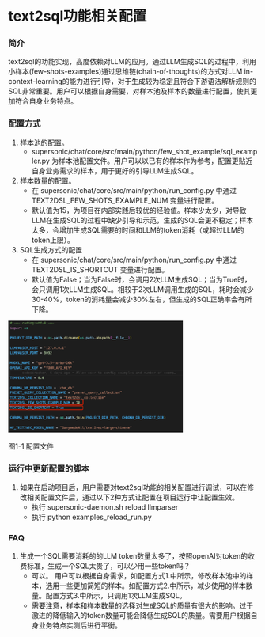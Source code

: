# text2sql功能相关配置

### **简介**
text2sql的功能实现，高度依赖对LLM的应用。通过LLM生成SQL的过程中，利用小样本(few-shots-examples)通过思维链(chain-of-thoughts)的方式对LLM in-context-learning的能力进行引导，对于生成较为稳定且符合下游语法解析规则的SQL非常重要。用户可以根据自身需要，对样本池及样本的数量进行配置，使其更加符合自身业务特点。

### **配置方式**
1. 样本池的配置。
   - supersonic/chat/core/src/main/python/few_shot_example/sql_exampler.py 为样本池配置文件。用户可以以已有的样本作为参考，配置更贴近自身业务需求的样本，用于更好的引导LLM生成SQL。
2. 样本数量的配置。
   - 在 supersonic/chat/core/src/main/python/run_config.py 中通过 TEXT2DSL_FEW_SHOTS_EXAMPLE_NUM 变量进行配置。
   - 默认值为15，为项目在内部实践后较优的经验值。样本少太少，对导致LLM在生成SQL的过程中缺少引导和示范，生成的SQL会更不稳定；样本太多，会增加生成SQL需要的时间和LLM的token消耗（或超过LLM的token上限）。
3. SQL生成方式的配置
   - 在 supersonic/chat/core/src/main/python/run_config.py 中通过 TEXT2DSL_IS_SHORTCUT 变量进行配置。
   - 默认值为False；当为False时，会调用2次LLM生成SQL；当为True时，会只调用1次LLM生成SQL。相较于2次LLM调用生成的SQL，耗时会减少30-40%，token的消耗量会减少30%左右，但生成的SQL正确率会有所下降。
<div align="left" >
    <img src=../images/text2sql_config.png width="70%"/>
    <p>图1-1 配置文件</p>
</div>

### **运行中更新配置的脚本**
1. 如果在启动项目后，用户需要对text2sql功能的相关配置进行调试，可以在修改相关配置文件后，通过以下2种方式让配置在项目运行中让配置生效。
   - 执行 supersonic-daemon.sh reload llmparser 
   - 执行 python examples_reload_run.py
### **FAQ**
1. 生成一个SQL需要消耗的的LLM token数量太多了，按照openAI对token的收费标准，生成一个SQL太贵了，可以少用一些token吗？
   - 可以。 用户可以根据自身需求，如配置方式1.中所示，修改样本池中的样本，选用一些更加简短的样本。如配置方式2.中所示，减少使用的样本数量。配置方式3.中所示，只调用1次LLM生成SQL。
   - 需要注意，样本和样本数量的选择对生成SQL的质量有很大的影响。过于激进的降低输入的token数量可能会降低生成SQL的质量。需要用户根据自身业务特点实测后进行平衡。


